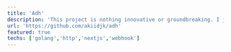 ```yaml
---
title: 'Adh'
description: 'This project is nothing innovative or groundbreaking. I just wanted to create my own webhook to deploy on a VPS, avoiding dependencies on tools like webhook.site, localtunnel, ngrok, or other similar services. It is fully customizable, and you can use it for various purposes like logging, request handling, or data collection.'
url: 'https://github.com/akiidjk/adh'
featured: true
techs: ['golang','http','nextjs','webhook']
---
```



